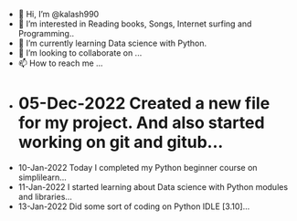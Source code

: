 - 👋 Hi, I’m @kalash990
- 👀 I’m interested in Reading books, Songs, Internet surfing and Programming..
- 🌱 I’m currently learning Data science with Python.
- 💞️ I’m looking to collaborate on ...
- 📫 How to reach me ...
- # 05-Dec-2022 Created a new file for my project. And also started working on git and gitub...
- 10-Jan-2022 Today I completed my Python beginner course on simplilearn...
- 11-Jan-2022 I started learning about Data science with Python modules and libraries...
- 13-Jan-2022 Did some sort of coding on Python IDLE [3.10]...
<!---
kalash990/kalash990 is a ✨ special ✨ repository because its `README.md` (this file) appears on your GitHub profile.
You can click the Preview link to take a look at your changes.
--->
